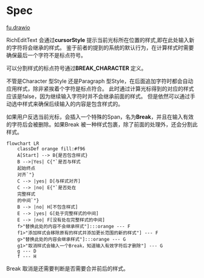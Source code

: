 # Spec

[fu.drawio](fu.drawio)

RichEditText 会通过**cursorStyle** 提示当前光标所在位置的样式,即在此处输入新的字符将会继承的样式。
鉴于前者的提到的系统的默认行为，在计算样式时需要确保最后一个字符不是标点符号。

可以分割样式的标点符号通过**BREAK_CHARACTER** 定义。

不管是Character 型Style 还是Paragraph 型Style，在后面追加字符时都会自动应用样式，除非紧挨着个字符是标点符合。
此时通过计算光标得到的对应的样式应该是false，因为继续输入字符时并不会继承前面的样式。
但是依然可以通过手动选中样式来确保后续输入的内容是包含样式的。

如果用户反选当前光标，会插入一个特殊的Span，名为**Break**，并且在输入有效的字符后会被删除。如果Break
被一种样式包裹，除了前面的处理外，还会分割此样式。

```mermaid
flowchart LR
    classDef orange fill:#f96
    A[Start] --> B{是否包含样式}
    B -->|Yes| C{"`是否与样式
    起始终点
    对齐`"}
    C --> |yes| D[与样式对齐]
    C --> |no| E{"`是否处在
    完整样式
    的中间`"}
    B --> |no| H[不包含样式]
    E --> |yes| G[处于完整样式的中间]
    E --> |no| F[没有处在完整样式的中间]
    f>"替换此处的内容不会继承样式"]:::orange --- F
    f1>"添加样式会移除原有的样式并添加更长范围的新的样式"] --- F
    g>"替换此处的内容会继承样式"]:::orange --- G
    g1>"取消样式会输入一个Break，知道输入有效字符后才删除"] --- G
    g --- D
    f --- H
```

Break 取消是还需要判断是否需要合并前后的样式。

